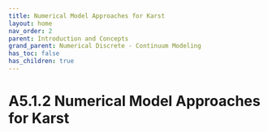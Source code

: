 ```yaml
---
title: Numerical Model Approaches for Karst
layout: home
nav_order: 2
parent: Introduction and Concepts
grand_parent: Numerical Discrete - Continuum Modeling
has_toc: false
has_children: true
---
```


<script
  src="https://cdn.mathjax.org/mathjax/latest/MathJax.js?config=TeX-AMS-MML_HTMLorMML"
  type="text/javascript">
</script>

# A5.1.2 Numerical Model Approaches for Karst


> ## 
